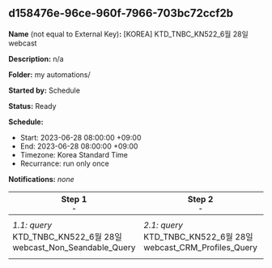 ## d158476e-96ce-960f-7966-703bc72ccf2b

**Name** (not equal to External Key)**:** [KOREA]  KTD_TNBC_KN522_6월 28일 webcast

**Description:** n/a

**Folder:** my automations/

**Started by:** Schedule

**Status:** Ready

**Schedule:**

* Start: 2023-06-28 08:00:00 +09:00
* End: 2023-06-28 08:00:00 +09:00
* Timezone: Korea Standard Time
* Recurrance: run only once

**Notifications:** _none_


| Step 1<br>_<small>-</small>_ | Step 2<br>_<small>-</small>_ | Step 3<br>_<small>-</small>_ |
| --- | --- | --- |
| _1.1: query_<br>KTD_TNBC_KN522_6월 28일 webcast_Non_Seandable_Query | _2.1: query_<br>KTD_TNBC_KN522_6월 28일 webcast_CRM_Profiles_Query | _3.1: filter_<br>KTD_TNBC_KN522_6 28 webcast_Filter_Activity |
